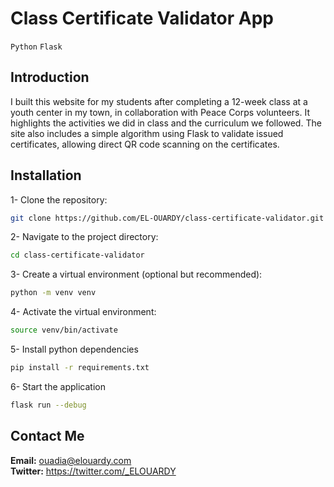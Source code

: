 # Class Certificate Validator App

`Python`
`Flask`

## Introduction

I built this website for my students after completing a 12-week class at a youth center in my town, in collaboration with Peace Corps volunteers. It highlights the activities we did in class and the curriculum we followed. The site also includes a simple algorithm using Flask to validate issued certificates, allowing direct QR code scanning on the certificates.

## Installation

1- Clone the repository:

```bash
git clone https://github.com/EL-OUARDY/class-certificate-validator.git
```

2- Navigate to the project directory:

```bash
cd class-certificate-validator
```

3- Create a virtual environment (optional but recommended):

```bash
python -m venv venv
```

4- Activate the virtual environment:

```bash
source venv/bin/activate
```

5- Install python dependencies

```bash
pip install -r requirements.txt
```

6- Start the application

```bash
flask run --debug
```

## Contact Me

**Email:** ouadia@elouardy.com \
**Twitter:** https://twitter.com/_ELOUARDY

